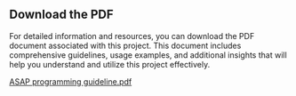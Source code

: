 ## Download the PDF
For detailed information and resources, you can download the PDF document associated with this project. This document includes comprehensive guidelines, usage examples, and additional insights that will help you understand and utilize this project effectively.

[ASAP programming guideline.pdf](ASAP%20programming%20guideline.pdf)
